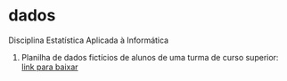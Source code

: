 # dados
Disciplina Estatística Aplicada à Informática

1. Planilha de dados fictícios de alunos de uma turma de curso superior: [link para baixar](https://github.com/amarcel/dados/blob/main/03_dados_graficos.xlsx)
